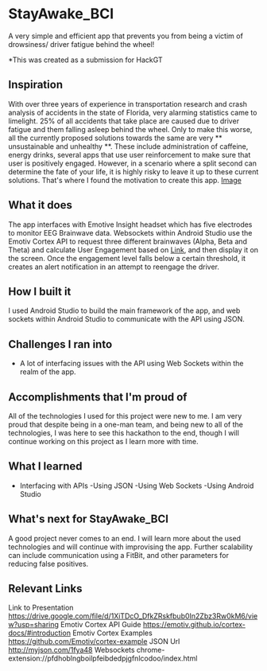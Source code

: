 # StayAwake_BCI
A very simple and efficient app that prevents you from being a victim of drowsiness/ driver fatigue behind the wheel!

*This was created as a submission for HackGT

## Inspiration

With over three years of experience in transportation research and crash analysis of accidents in the state of Florida, very alarming statistics came to limelight. 25% of all accidents that take place are caused due to driver fatigue and them falling asleep behind the wheel. Only to make this worse, all the currently proposed solutions towards the same are very ** unsustainable and unhealthy **. These include administration of caffeine, energy drinks, several apps that use user reinforcement to make sure that user is positively engaged. However, in a scenario where a split second can determine the fate of your life, it is highly risky  to leave it up to these current solutions. That's where I found the motivation to create this app.
[Image](https://drive.google.com/file/d/1RNfXwEocXtd2fHG5wdd17VhDnsuEh61w/view?usp=sharing)

## What it does

The app interfaces with Emotive Insight headset which has five electrodes to monitor EEG Brainwave data. Websockets within Android Studio use the Emotiv Cortex API to request three different brainwaves (Alpha, Beta and Theta) and calculate User Engagement based on [Link](https://www.ncbi.nlm.nih.gov/pubmed/7647180), and then display it on the screen. Once the engagement level falls below a certain threshold, it creates an alert notification in an attempt to reengage the driver.

## How I built it

I used Android Studio to build the main framework of the app, and web sockets within Android Studio to communicate with the API using JSON. 

## Challenges I ran into

- A lot of interfacing issues with the API using Web Sockets within the realm of the app.

## Accomplishments that I'm proud of

All of the technologies I used for this project were new to me. I am very proud that despite being in a one-man team, and being new to all of the technologies, I was here to see this hackathon to the end, though I will continue working on this project as I learn more with time.

## What I learned

- Interfacing with APIs
-Using JSON
-Using Web Sockets
-Using Android Studio

## What's next for StayAwake_BCI

A good project never comes to an end. I will learn more about the used technologies and will continue with improvising the app. Further scalability can include communication using a FitBit, and other parameters for reducing false positives.

## Relevant Links
Link to Presentation
https://drive.google.com/file/d/1XiTDcO_DfkZRskfbub0In2Zbz3Rw0kM6/view?usp=sharing
Emotiv Cortex API Guide
https://emotiv.github.io/cortex-docs/#introduction
Emotiv Cortex Examples
https://github.com/Emotiv/cortex-example
JSON Url
http://myjson.com/1fya48
Websockets
chrome-extension://pfdhoblngboilpfeibdedpjgfnlcodoo/index.html


